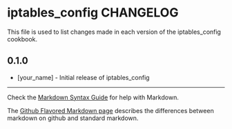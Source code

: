 iptables_config CHANGELOG
=========================

This file is used to list changes made in each version of the iptables_config cookbook.

0.1.0
-----
- [your_name] - Initial release of iptables_config

- - -
Check the [Markdown Syntax Guide](http://daringfireball.net/projects/markdown/syntax) for help with Markdown.

The [Github Flavored Markdown page](http://github.github.com/github-flavored-markdown/) describes the differences between markdown on github and standard markdown.

